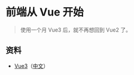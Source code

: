 # 前端从 Vue 开始

> 使用一个月 Vue3 后，就不再想回到 Vue2 了。

## 资料

+ [Vue3](https://v3.vuejs.org/)（[中文](https://v3.cn.vuejs.org/)）
